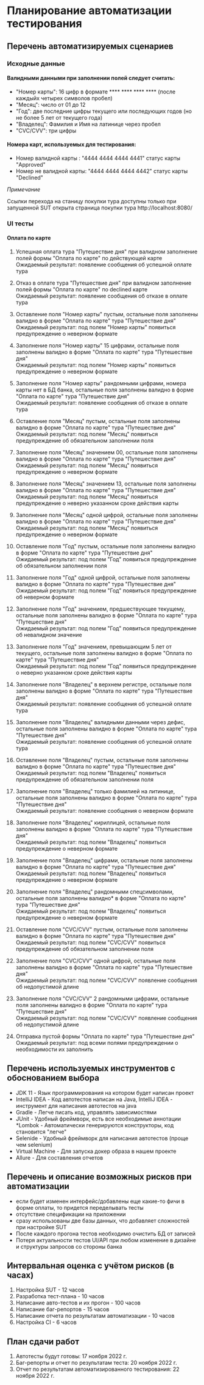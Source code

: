 # Планирование автоматизации тестирования 
## Перечень автоматизируемых сценариев
### Исходные данные

#### Валидными данными при заполнении полей следует считать:

* "Номер карты": 16 цифр в формате **** **** **** **** (после каждыйх четырех символов пробел)
* "Месяц": число от 01 до 12
* "Год": две последние цифры текущего или последующих годов (но не более 5 лет от текущего года)
* "Владелец": Фамилия и Имя на латинице через пробел
* "СVC/CVV": три цифры
#### Номера карт, используемых для тестирования:
* Номер валидной карты : "4444 4444 4444 4441" статус карты "Approved"
* Номер не валидной карты: "4444 4444 4444 4442" статус карты "Declined"

*Примечание*

Ссылки перехода на станицу покупки тура доступны только при запущенной SUT
открыта страница покупки тура http://localhost:8080/

### UI тесты
#### Оплата по карте
1. Успешная оплата тура "Путешествие дня" при валидном заполнение полей формы "Оплата по карте" по действующей карте      
   Ожидаемый результат: появление сообщения об успешной оплате тура  

  
2. Отказ в оплате тура "Путешествие дня" при валидном заполнение полей формы "Оплата по карте" по declined карте  
   Ожидаемый результат: появление сообщения об отказе в оплате тура


3. Оставление поля "Номер карты" пустым, остальные поля заполнены валидно в форме "Оплата по карте" тура "Путешествие дня"  
   Ожидаемый результат: под полем "Номер карты" появиться предупреждение о неверном формате  


4. Заполнение поля "Номер карты" 15 цифрами, остальные поля заполнены валидно в форме "Оплата по карте" тура "Путешествие дня"  
   Ожидаемый результат: под полем "Номер карты" появиться предупреждение о неверном формате


5. Заполнение поля "Номер карты" рандомными цифрами, номера карты нет в БД банка, остальные поля заполнены валидно в форме "Оплата по карте" тура "Путешествие дня"  
   Ожидаемый результат: появление сообщения об отказе в оплате тура


6. Оставление поля "Месяц" пустым, остальные поля заполнены валидно в форме "Оплата по карте" тура "Путешествие дня"  
   Ожидаемый результат: под полем "Месяц" появиться предупреждение об обязательном заполнении поля


7. Заполнение поля "Месяц" значением 00, остальные поля заполнены валидно в форме "Оплата по карте" тура "Путешествие дня"  
   Ожидаемый результат: под полем "Месяц" появиться предупреждение о неверном формате


8. Заполнение поля "Месяц" значением 13, остальные поля заполнены валидно в форме "Оплата по карте" тура "Путешествие дня"  
   Ожидаемый результат: под полем "Месяц" появиться предупреждение о неверно указанном сроке действия карты


9. Заполнение поля "Месяц" одной цифрой, остальные поля заполнены валидно в форме "Оплата по карте" тура "Путешествие дня"  
   Ожидаемый результат: под полем "Месяц" появиться предупреждение о неверном формате


10. Оставление поля "Год" пустым, остальные поля заполнены валидно в форме "Оплата по карте" тура "Путешествие дня"  
    Ожидаемый результат: под полем "Год" появиться предупреждение об обязательном заполнении поля


11. Заполнение поля "Год" одной цифрой, остальные поля заполнены валидно в форме "Оплата по карте" тура "Путешествие дня"  
    Ожидаемый результат: под полем "Год" появиться предупреждение об неверном формате

    
12. Заполнение поля "Год" значением, предшествующее текущему, остальные поля заполнены валидно в форме "Оплата по карте" тура "Путешествие дня"  
    Ожидаемый результат: под полем "Год" появиться предупреждение об невалидном значение


13. Заполнение поля "Год" значением, превышающим 5 лет от текущего, остальные поля заполнены валидно в форме "Оплата по карте" тура "Путешествие дня"  
    Ожидаемый результат: под полем "Год" появиться предупреждение о неверно указанном сроке действия карты


14. Заполнение поля "Владелец" в верхнем регистре, остальные поля заполнены валидно в форме "Оплата по карте" тура "Путешествие дня"  
    Ожидаемый результат: появление сообщения об успешной оплате тура


15. Заполнение поля "Владелец" валидными данными через дефис, остальные поля заполнены валидно в форме "Оплата по карте" тура "Путешествие дня"  
    Ожидаемый результат: появление сообщения об успешной оплате тура


16. Оставление поля "Владелец" пустым, остальные поля заполнены валидно в форме "Оплата по карте" тура "Путешествие дня"  
    Ожидаемый результат: под полем "Владелец" появиться предупреждение об обязательном заполнении поля


17. Заполнение поля "Владелец" только фамилией на литинице, остальные поля заполнены валидно в форме "Оплата по карте" тура "Путешествие дня"  
    Ожидаемый результат: появление сообщения о неверном формате


18. Заполнение поля "Владелец" кириллицей, остальные поля заполнены валидно в форме "Оплата по карте" тура "Путешествие дня"  
    Ожидаемый результат: под полем "Владелец" появиться предупреждение о неверном формате


19. Заполнение поля "Владелец" цифрами, остальные поля заполнены валидно в форме "Оплата по карте" тура "Путешествие дня"  
    Ожидаемый результат: под полем "Владелец" появиться предупреждение о неверном формате


20. Заполнение поля "Владелец" рандомными спецсимволами, остальные поля заполнены валидно* в форме "Оплата по карте" тура "Путешествие дня"  
    Ожидаемый результат: под полем "Владелец" появиться предупреждение о неверном формате


21. Оставление поля "CVC/CVV" пустым, остальные поля заполнены валидно в форме "Оплата по карте" тура "Путешествие дня"  
    Ожидаемый результат: под полем "CVC/CVV" появиться предупреждение об обязательном заполнении поля


22. Заполнение поля "CVC/CVV" одной цифрой, остальные поля заполнены валидно в форме "Оплата по карте" тура "Путешествие дня"  
    Ожидаемый результат: под полем "CVC/CVV" появление сообщения об недопустимой длине


23. Заполнение поля "CVC/CVV" 2 рандомными цифрами, остальные поля заполнены валидно в форме "Оплата по карте" тура "Путешествие дня"  
    Ожидаемый результат: под полем "CVC/CVV" появление сообщения об недопустимой длине


24. Отправка пустой формы "Оплата по карте" тура "Путешествие дня"  
    Ожидаемый результат: под всеми полями предупреждении о необходимости их заполнить


    

## Перечень используемых инструментов с обоснованием выбора
* JDK 11 - Язык программирования на котором будет написан проект
* IntelliJ IDEA - Код автотестов написан на Java, IntelliJ IDEA - инструмент для написания автотестов на java
* Gradle - Легче писать код, управлять зависимостями
* JUnit - Удобный фреймворк, есть все необходимые аннотации  
*Lombok - Автоматически генерируются конструкторы, код становится "легче"
* Selenide - Удобный фреймворк для написания автотестов (проще чем selenium)
* Virtual Machine - Для запуска докер образа в нашем проекте
* Allure - Для составления отчетов

## Перечень и описание возможных рисков при автоматизации
* если будет изменен интерфейс/добавлены еще какие-то фичи в форме оплаты, то придется переделывать тесты
* отсутствие спецификации на приложении
* сразу использованы две базы данных, что добавляет сложностей при настройке SUT
* После каждого прогона тестов необходимо очистить БД от записей
* Потеря актуальности тестов UI/API при любом изменение в дизайне и структуры запросов со стороны банка

## Интервальная оценка с учётом рисков (в часах)
1. Настройка SUT - 12 часов
2. Разработка тест-плана - 10 часов
3. Написание авто-тестов и их прогон - 100 часов
4. Написание баг-репортов - 15 часов
5. Написание отчета по результатам автоматизации - 10 часов
6. Настройка CI - 6 часов

## План сдачи работ
1. Автотесты будут готовы: 17 ноября 2022 г.
2. Баг-репорты и отчет по результатам теста: 20 ноября 2022 г.
3. Отчет по результатам автоматизированного тестирования: 22 ноября 2022 г.